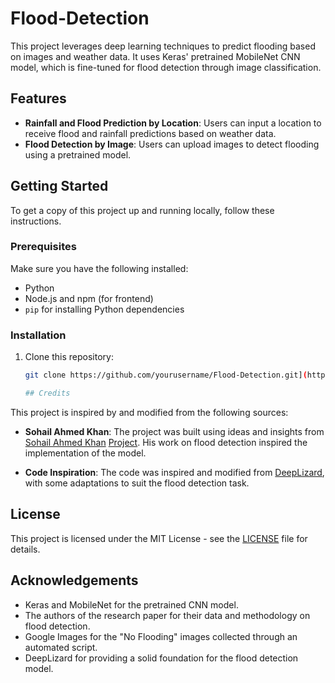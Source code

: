# Flood-Detection

This project leverages deep learning techniques to predict flooding based on images and weather data. It uses Keras' pretrained MobileNet CNN model, which is fine-tuned for flood detection through image classification.

## Features

- **Rainfall and Flood Prediction by Location**: Users can input a location to receive flood and rainfall predictions based on weather data.
- **Flood Detection by Image**: Users can upload images to detect flooding using a pretrained model.

## Getting Started

To get a copy of this project up and running locally, follow these instructions.

### Prerequisites

Make sure you have the following installed:
- Python 
- Node.js and npm (for frontend)
- `pip` for installing Python dependencies

### Installation

1. Clone this repository:
   ```bash
   git clone https://github.com/yourusername/Flood-Detection.git](https://github.com/FIZZ5Z/Flood-Detection.git

   ## Credits

This project is inspired by and modified from the following sources:

- **Sohail Ahmed Khan**: The project was built using ideas and insights from [Sohail Ahmed Khan](https://github.com/sohailahmedkhan) [Project](https://github.com/sohailahmedkhan/Flood-Detection-from-Images-using-Deep-Learning.git). His work on flood detection inspired the implementation of the model.



- **Code Inspiration**: The code was inspired and modified from [DeepLizard](https://deeplizard.com/), with some adaptations to suit the flood detection task.

## License

This project is licensed under the MIT License - see the [LICENSE](LICENSE) file for details.

## Acknowledgements

- Keras and MobileNet for the pretrained CNN model.
- The authors of the research paper for their data and methodology on flood detection.
- Google Images for the "No Flooding" images collected through an automated script.
- DeepLizard for providing a solid foundation for the flood detection model.

